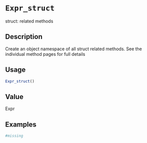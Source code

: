 # `Expr_struct`

struct: related methods


## Description

Create an object namespace of all struct related methods.
 See the individual method pages for full details


## Usage

```r
Expr_struct()
```


## Value

Expr


## Examples

```r
#missing
```


